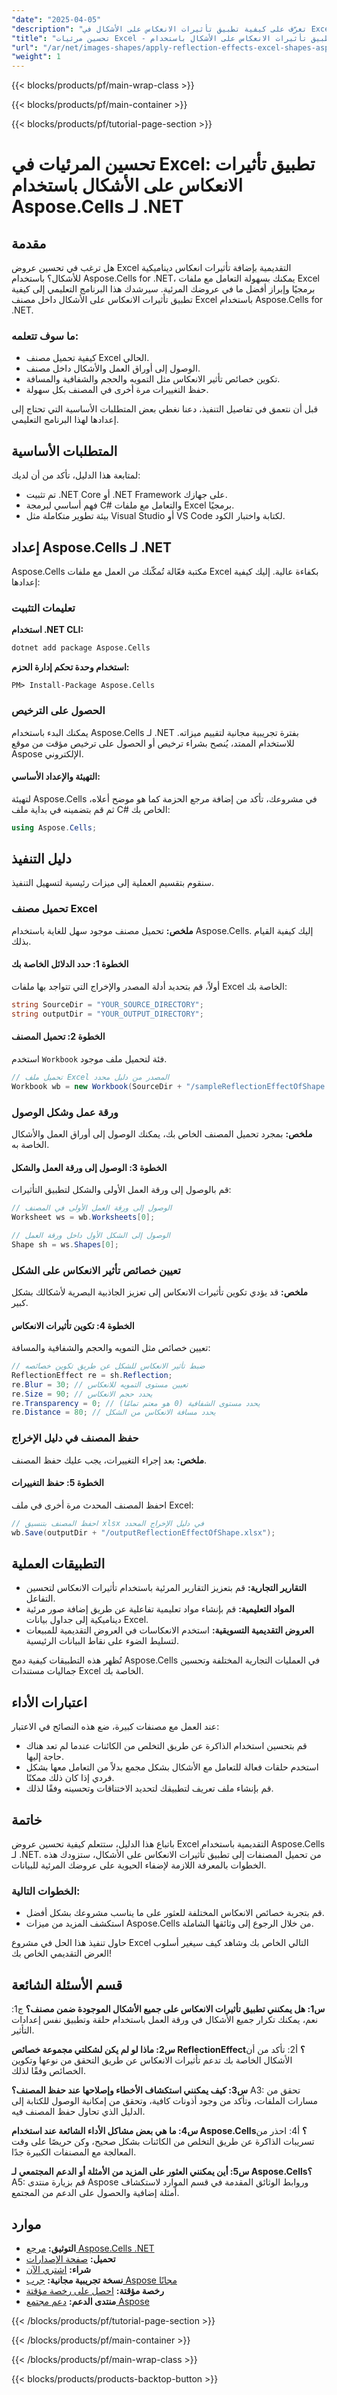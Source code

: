 ```yaml
---
"date": "2025-04-05"
"description": "تعرّف على كيفية تطبيق تأثيرات الانعكاس على الأشكال في Excel باستخدام Aspose.Cells لـ .NET. اتبع هذا الدليل لتحسين عروض Excel التقديمية باستخدام تأثيرات مرئية ديناميكية."
"title": "تحسين مرئيات Excel - تطبيق تأثيرات الانعكاس على الأشكال باستخدام Aspose.Cells لـ .NET"
"url": "/ar/net/images-shapes/apply-reflection-effects-excel-shapes-aspose-cells/"
"weight": 1
---
```


{{< blocks/products/pf/main-wrap-class >}}

{{< blocks/products/pf/main-container >}}

{{< blocks/products/pf/tutorial-page-section >}}


# تحسين المرئيات في Excel: تطبيق تأثيرات الانعكاس على الأشكال باستخدام Aspose.Cells لـ .NET

## مقدمة

هل ترغب في تحسين عروض Excel التقديمية بإضافة تأثيرات انعكاس ديناميكية للأشكال؟ باستخدام Aspose.Cells for .NET، يمكنك بسهولة التعامل مع ملفات Excel برمجيًا وإبراز أفضل ما في عروضك المرئية. سيرشدك هذا البرنامج التعليمي إلى كيفية تطبيق تأثيرات الانعكاس على الأشكال داخل مصنف Excel باستخدام Aspose.Cells for .NET.

### ما سوف تتعلمه:
- كيفية تحميل مصنف Excel الحالي.
- الوصول إلى أوراق العمل والأشكال داخل مصنف.
- تكوين خصائص تأثير الانعكاس مثل التمويه والحجم والشفافية والمسافة.
- حفظ التغييرات مرة أخرى في المصنف بكل سهولة.

قبل أن نتعمق في تفاصيل التنفيذ، دعنا نغطي بعض المتطلبات الأساسية التي تحتاج إلى إعدادها لهذا البرنامج التعليمي.

## المتطلبات الأساسية

لمتابعة هذا الدليل، تأكد من أن لديك:
- تم تثبيت .NET Core أو .NET Framework على جهازك.
- فهم أساسي لبرمجة C# والتعامل مع ملفات Excel برمجيًا.
- بيئة تطوير متكاملة مثل Visual Studio أو VS Code لكتابة واختبار الكود.

## إعداد Aspose.Cells لـ .NET

Aspose.Cells مكتبة فعّالة تُمكّنك من العمل مع ملفات Excel بكفاءة عالية. إليك كيفية إعدادها:

### تعليمات التثبيت

**استخدام .NET CLI:**

```bash
dotnet add package Aspose.Cells
```

**استخدام وحدة تحكم إدارة الحزم:**

```plaintext
PM> Install-Package Aspose.Cells
```

### الحصول على الترخيص

يمكنك البدء باستخدام Aspose.Cells لـ .NET بفترة تجريبية مجانية لتقييم ميزاته. للاستخدام الممتد، يُنصح بشراء ترخيص أو الحصول على ترخيص مؤقت من موقع Aspose الإلكتروني.

#### التهيئة والإعداد الأساسي:

لتهيئة Aspose.Cells في مشروعك، تأكد من إضافة مرجع الحزمة كما هو موضح أعلاه، ثم قم بتضمينه في بداية ملف C# الخاص بك:

```csharp
using Aspose.Cells;
```

## دليل التنفيذ

سنقوم بتقسيم العملية إلى ميزات رئيسية لتسهيل التنفيذ.

### تحميل مصنف Excel

**ملخص:**
تحميل مصنف موجود سهل للغاية باستخدام Aspose.Cells. إليك كيفية القيام بذلك.

#### الخطوة 1: حدد الدلائل الخاصة بك

أولاً، قم بتحديد أدلة المصدر والإخراج التي تتواجد بها ملفات Excel الخاصة بك:

```csharp
string SourceDir = "YOUR_SOURCE_DIRECTORY";
string outputDir = "YOUR_OUTPUT_DIRECTORY";
```

#### الخطوة 2: تحميل المصنف

استخدم `Workbook` فئة لتحميل ملف موجود.

```csharp
// تحميل ملف Excel المصدر من دليل محدد
Workbook wb = new Workbook(SourceDir + "/sampleReflectionEffectOfShape.xlsx");
```

### ورقة عمل وشكل الوصول

**ملخص:**
بمجرد تحميل المصنف الخاص بك، يمكنك الوصول إلى أوراق العمل والأشكال الخاصة به.

#### الخطوة 3: الوصول إلى ورقة العمل والشكل

قم بالوصول إلى ورقة العمل الأولى والشكل لتطبيق التأثيرات:

```csharp
// الوصول إلى ورقة العمل الأولى في المصنف
Worksheet ws = wb.Worksheets[0];

// الوصول إلى الشكل الأول داخل ورقة العمل
Shape sh = ws.Shapes[0];
```

### تعيين خصائص تأثير الانعكاس على الشكل

**ملخص:**
قد يؤدي تكوين تأثيرات الانعكاس إلى تعزيز الجاذبية البصرية لأشكالك بشكل كبير.

#### الخطوة 4: تكوين تأثيرات الانعكاس

تعيين خصائص مثل التمويه والحجم والشفافية والمسافة:

```csharp
// ضبط تأثير الانعكاس للشكل عن طريق تكوين خصائصه
ReflectionEffect re = sh.Reflection;
re.Blur = 30; // تعيين مستوى التمويه للانعكاس
re.Size = 90; // يحدد حجم الانعكاس
re.Transparency = 0; // يحدد مستوى الشفافية (0 هو معتم تمامًا)
re.Distance = 80; // يحدد مسافة الانعكاس من الشكل
```

### حفظ المصنف في دليل الإخراج

**ملخص:**
بعد إجراء التغييرات، يجب عليك حفظ المصنف.

#### الخطوة 5: حفظ التغييرات

احفظ المصنف المحدث مرة أخرى في ملف Excel:

```csharp
// احفظ المصنف بتنسيق xlsx في دليل الإخراج المحدد
wb.Save(outputDir + "/outputReflectionEffectOfShape.xlsx");
```

## التطبيقات العملية

- **التقارير التجارية:** قم بتعزيز التقارير المرئية باستخدام تأثيرات الانعكاس لتحسين التفاعل.
- **المواد التعليمية:** قم بإنشاء مواد تعليمية تفاعلية عن طريق إضافة صور مرئية ديناميكية إلى جداول بيانات Excel.
- **العروض التقديمية التسويقية:** استخدم الانعكاسات في العروض التقديمية للمبيعات لتسليط الضوء على نقاط البيانات الرئيسية.

تُظهر هذه التطبيقات كيفية دمج Aspose.Cells في العمليات التجارية المختلفة وتحسين جماليات مستندات Excel الخاصة بك.

## اعتبارات الأداء

عند العمل مع مصنفات كبيرة، ضع هذه النصائح في الاعتبار:
- قم بتحسين استخدام الذاكرة عن طريق التخلص من الكائنات عندما لم تعد هناك حاجة إليها.
- استخدم حلقات فعالة للتعامل مع الأشكال بشكل مجمع بدلاً من التعامل معها بشكل فردي إذا كان ذلك ممكنًا.
- قم بإنشاء ملف تعريف لتطبيقك لتحديد الاختناقات وتحسينه وفقًا لذلك.

## خاتمة

باتباع هذا الدليل، ستتعلم كيفية تحسين عروض Excel التقديمية باستخدام Aspose.Cells لـ .NET. من تحميل المصنفات إلى تطبيق تأثيرات الانعكاس على الأشكال، ستزودك هذه الخطوات بالمعرفة اللازمة لإضفاء الحيوية على عروضك المرئية للبيانات.

### الخطوات التالية:
- قم بتجربة خصائص الانعكاس المختلفة للعثور على ما يناسب مشروعك بشكل أفضل.
- استكشف المزيد من ميزات Aspose.Cells من خلال الرجوع إلى وثائقها الشاملة.

حاول تنفيذ هذا الحل في مشروع Excel التالي الخاص بك وشاهد كيف سيغير أسلوب العرض التقديمي الخاص بك!

## قسم الأسئلة الشائعة

**س1: هل يمكنني تطبيق تأثيرات الانعكاس على جميع الأشكال الموجودة ضمن مصنف؟**
ج1: نعم، يمكنك تكرار جميع الأشكال في ورقة العمل باستخدام حلقة وتطبيق نفس إعدادات التأثير.

**س2: ماذا لو لم يكن لشكلتي مجموعة خصائص ReflectionEffect؟**
أ2: تأكد من أن الأشكال الخاصة بك تدعم تأثيرات الانعكاس عن طريق التحقق من نوعها وتكوين الخصائص وفقًا لذلك.

**س3: كيف يمكنني استكشاف الأخطاء وإصلاحها عند حفظ المصنف؟**
A3: تحقق من مسارات الملفات، وتأكد من وجود أذونات كافية، وتحقق من إمكانية الوصول للكتابة إلى الدليل الذي تحاول حفظ المصنف فيه.

**س4: ما هي بعض مشاكل الأداء الشائعة عند استخدام Aspose.Cells؟**
أ4: احذر من تسريبات الذاكرة عن طريق التخلص من الكائنات بشكل صحيح، وكن حريصًا على وقت المعالجة مع المصنفات الكبيرة جدًا.

**س5: أين يمكنني العثور على المزيد من الأمثلة أو الدعم المجتمعي لـ Aspose.Cells؟**
A5: قم بزيارة منتدى Aspose وروابط الوثائق المقدمة في قسم الموارد لاستكشاف أمثلة إضافية والحصول على الدعم من المجتمع.

## موارد
- **التوثيق:** [مرجع Aspose.Cells .NET](https://reference.aspose.com/cells/net/)
- **تحميل:** [صفحة الإصدارات](https://releases.aspose.com/cells/net/)
- **شراء:** [اشتري الآن](https://purchase.aspose.com/buy)
- **نسخة تجريبية مجانية:** [جرب Aspose مجانًا](https://releases.aspose.com/cells/net/)
- **رخصة مؤقتة:** [احصل على رخصة مؤقتة](https://purchase.aspose.com/temporary-license/)
- **منتدى الدعم:** [دعم مجتمع Aspose](https://forum.aspose.com/c/cells/9)


{{< /blocks/products/pf/tutorial-page-section >}}

{{< /blocks/products/pf/main-container >}}

{{< /blocks/products/pf/main-wrap-class >}}

{{< blocks/products/products-backtop-button >}}